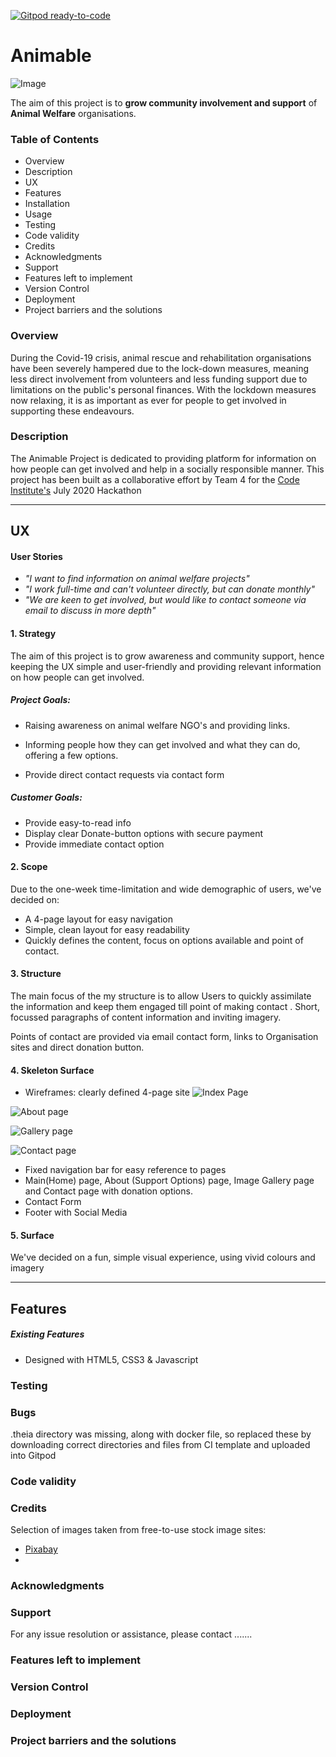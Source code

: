 [![Gitpod ready-to-code](https://img.shields.io/badge/Gitpod-ready--to--code-blue?logo=gitpod)](https://gitpod.io/#https://github.com/emurphy7233/Hackathon-team-4-2020)

# Animable

![Image](/assets/images/Animable-logo.png)

The aim of this project is to **grow community involvement and support** of **Animal Welfare** organisations.

### Table of Contents

- Overview
- Description
- UX
- Features
- Installation
- Usage
- Testing
- Code validity
- Credits
- Acknowledgments
- Support
- Features left to implement
- Version Control
- Deployment
- Project barriers and the solutions

### Overview

During the Covid-19 crisis, animal rescue and rehabilitation organisations have been severely hampered due to the lock-down measures, meaning less direct involvement from volunteers and less funding support due to limitations on the public's personal finances. With the lockdown measures now relaxing, it is as important as ever for people to get involved in supporting these endeavours. 

### Description

The Animable Project is dedicated to providing platform for information on how people can get involved and help in a socially responsible manner. This project has been built as a collaborative effort by Team 4 for the [Code Institute's](https://codeinstitute.net/) July 2020 Hackathon

***

## UX

#### User Stories

- *"I want to find information on animal welfare projects"*
- *"I work full-time and can't volunteer directly, but can donate monthly"*
- *"We are keen to get involved, but would like to contact someone via email to discuss in more depth"*

#### 1.	Strategy

The aim of this project is to grow awareness and community support, hence keeping the UX simple and user-friendly and providing relevant information on how people can get involved.

##### Project Goals:

- Raising awareness on animal welfare NGO's and providing links.

- Informing people how they can get involved and what they can do, offering a few options.

- Provide direct contact requests via contact form

##### Customer Goals:

- Provide easy-to-read info 
- Display clear Donate-button options with secure payment
- Provide immediate contact option

#### 2.	Scope

Due to the one-week time-limitation and wide demographic of users, we've decided on: 

- A 4-page layout for easy navigation
- Simple, clean layout for easy readability
- Quickly defines the content, focus on options available and point of contact.

#### 3.	Structure

The main focus of the my structure is to allow Users to quickly assimilate the information and keep them engaged till point of making contact . Short, focussed paragraphs of content information and inviting imagery. 

Points of contact are provided via email contact form, links to Organisation sites and direct donation button.

#### 4.	Skeleton Surface

- Wireframes: clearly defined 4-page site
![Index Page](https://github.com/emurphy7233/Hackathon-team-4-2020/blob/master/assets/docs/Home.png)

![About page](https://github.com/emurphy7233/Hackathon-team-4-2020/blob/master/assets/docs/About.png)

![Gallery page](https://github.com/emurphy7233/Hackathon-team-4-2020/blob/master/assets/docs/Gallery.png)

![Contact page](https://github.com/emurphy7233/Hackathon-team-4-2020/blob/master/assets/docs/Donate.png)

- Fixed navigation bar for easy reference to pages
- Main(Home) page, About (Support Options) page, Image Gallery page and Contact page with donation options.
- Contact Form
- Footer with Social Media

#### 5. 	Surface

We've decided on a fun, simple visual experience, using vivid colours and imagery

***

## Features

##### Existing Features

- Designed with HTML5, CSS3 & Javascript

### Testing

### Bugs

.theia directory was missing, along with docker file, so replaced these by downloading correct directories and files from CI template and uploaded into Gitpod

### Code validity

### Credits

Selection of images taken from free-to-use stock image sites:

- [Pixabay](https://pixabay.com/)
- 

### Acknowledgments

### Support

For any issue resolution or assistance, please contact .......

### Features left to implement

### Version Control

### Deployment

### Project barriers and the solutions
